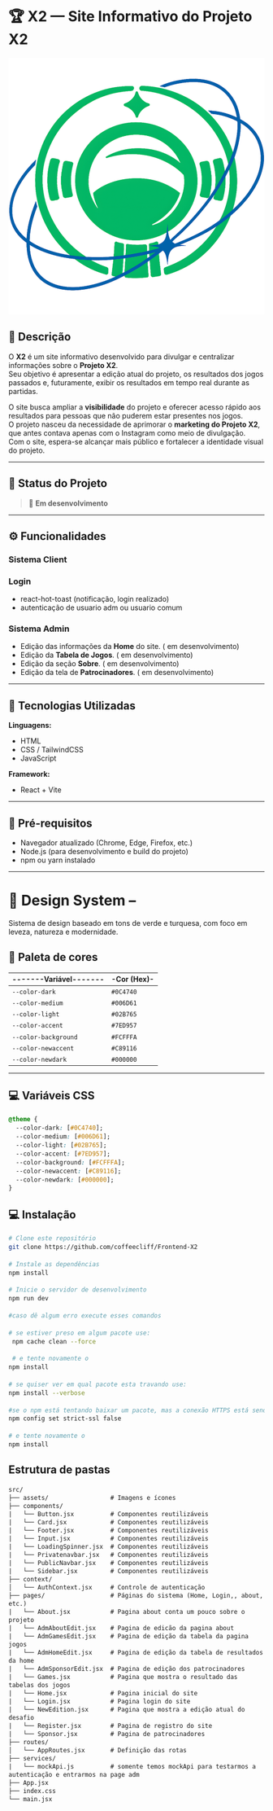 # 🏆 X2 — Site Informativo do Projeto X2

 ![Projeto X2](./public/logoX2home.svg)


## 📖 Descrição
 
O **X2** é um site informativo desenvolvido para divulgar e centralizar informações sobre o **Projeto X2**.  
Seu objetivo é apresentar a edição atual do projeto, os resultados dos jogos passados e, futuramente, exibir os resultados em tempo real durante as partidas.
 
O site busca ampliar a **visibilidade** do projeto e oferecer acesso rápido aos resultados para pessoas que não puderem estar presentes nos jogos.  
O projeto nasceu da necessidade de aprimorar o **marketing do Projeto X2**, que antes contava apenas com o Instagram como meio de divulgação.  
Com o site, espera-se alcançar mais público e fortalecer a identidade visual do projeto.
 
---
 
## 🚧 Status do Projeto
 
> 🔨 **Em desenvolvimento**
 
---
 
## ⚙️ Funcionalidades
 
### Sistema **Client**

###  **Login**
- react-hot-toast (notificação, login realizado)
- autenticação de usuario adm ou usuario comum


 
### Sistema **Admin**
- Edição das informações da **Home** do site. ( em desenvolvimento)
- Edição da **Tabela de Jogos**.              ( em desenvolvimento)
- Edição da seção **Sobre**.                  ( em desenvolvimento)
- Edição da tela de **Patrocinadores**.       ( em desenvolvimento)
---
 
## 🧠 Tecnologias Utilizadas
 
**Linguagens:**  
- HTML  
- CSS / TailwindCSS  
- JavaScript  
 
**Framework:**  
- React + Vite  
 
---
 
## 🧩 Pré-requisitos
 
- Navegador atualizado (Chrome, Edge, Firefox, etc.)  
- Node.js (para desenvolvimento e build do projeto)  
- npm ou yarn instalado
 
---



# 🌿 Design System – 

Sistema de design baseado em tons de verde e turquesa, com foco em leveza, natureza e modernidade.

## 🎨 Paleta de cores

|-------Variável-------|-Cor (Hex)-| 
|----------------------|-----------|
| `--color-dark`       | `#0C4740` | 
| `--color-medium`     | `#006D61` | 
| `--color-light`      | `#02B765` | 
| `--color-accent`     | `#7ED957` | 
| `--color-background` | `#FCFFFA` | 
| `--color-newaccent`  | `#C89116` | 
| `--color-newdark`    | `#000000` | 

---

## 💻 Variáveis CSS

```css
@theme {
  --color-dark: [#0C4740];
  --color-medium: [#006D61];
  --color-light: [#02B765];
  --color-accent: [#7ED957];
  --color-background: [#FCFFFA];
  --color-newaccent: [#C89116];
  --color-newdark: [#000000];
}
 ```
## 💻 Instalação
 
```bash
# Clone este repositório
git clone https://github.com/coffeecliff/Frontend-X2
 
# Instale as dependências
npm install
 
# Inicie o servidor de desenvolvimento
npm run dev

#caso dê algum erro execute esses comandos

# se estiver preso em algum pacote use:
 npm cache clean --force

 # e tente novamente o 
npm install

# se quiser ver em qual pacote esta travando use:
npm install --verbose

#se o npm está tentando baixar um pacote, mas a conexão HTTPS está sendo interceptada por um certificado SSL interno (autoassinado) use:
npm config set strict-ssl false

# e tente novamente o 
npm install

```

## Estrutura de pastas

    src/
    ├── assets/                 # Imagens e ícones
    ├── components/
    |   └── Button.jsx          # Componentes reutilizáveis
    |   └── Card.jsx            # Componentes reutilizáveis
    |   └── Footer.jsx          # Componentes reutilizáveis
    |   └── Input.jsx           # Componentes reutilizáveis
    |   └── LoadingSpinner.jsx  # Componentes reutilizáveis
    |   └── Privatenavbar.jsx   # Componentes reutilizáveis
    |   └── PublicNavbar.jsx    # Componentes reutilizáveis
    |   └── Sidebar.jsx         # Componentes reutilizáveis
    ├── context/
    │   └── AuthContext.jsx     # Controle de autenticação
    ├── pages/                  # Páginas do sistema (Home, Login,, about, etc.)
    |   └── About.jsx           # Pagina about conta um pouco sobre o projeto          
    |   └── AdmAboutEdit.jsx    # Pagina de edicão da pagina about          
    |   └── AdmGamesEdit.jsx    # Pagina de edição da tabela da pagina jogos                
    |   └── AdmHomeEdit.jsx     # Pagina de edição da tabela de resultados da home               
    |   └── AdmSponsorEdit.jsx  # Pagina de edição dos patrocinadores                   
    |   └── Games.jsx           # Pagina que mostra o resultado das tabelas dos jogos          
    |   └── Home.jsx            # Pagina inicial do site        
    |   └── Login.jsx           # Pagina login do site         
    |   └── NewEdition.jsx      # Pagina que mostra a edição atual do desafio              
    |   └── Register.jsx        # Pagina de registro do site              
    |   └── Sponsor.jsx         # Pagina de patrocinadores            
    ├── routes/
    │   └── AppRoutes.jsx       # Definição das rotas
    ├── services/
    |   └── mockApi.js          # somente temos mockApi para testarmos a autenticação e entrarmos na page adm           
    ├── App.jsx
    ├── index.css
    └── main.jsx
